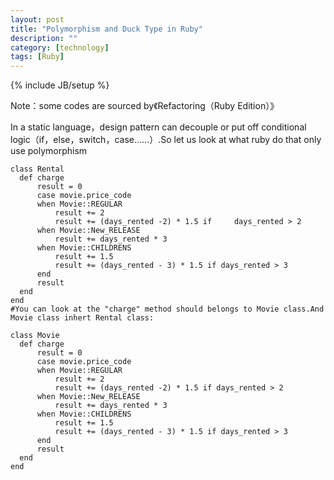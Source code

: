 ```yaml
---
layout: post
title: "Polymorphism and Duck Type in Ruby"
description: ""
category: [technology]
tags: [Ruby]
---
```

{% include JB/setup %}

Note：some codes are sourced by《Refactoring（Ruby Edition）》

In a static language，design pattern can decouple or put off conditional logic（if，else，switch，case……）.So let us look at what ruby do that only use polymorphism

    class Rental
      def charge
          result = 0
          case movie.price_code
          when Movie::REGULAR
              result += 2
              result += (days_rented -2) * 1.5 if     days_rented > 2
          when Movie::New_RELEASE
              result += days_rented * 3
          when Movie::CHILDRENS
              result += 1.5
              result += (days_rented - 3) * 1.5 if days_rented > 3
          end
          result
      end
    end
    #You can look at the "charge" method should belongs to Movie class.And Movie class inhert Rental class:

    class Movie
      def charge
          result = 0
          case movie.price_code
          when Movie::REGULAR
              result += 2
              result += (days_rented -2) * 1.5 if days_rented > 2
          when Movie::New_RELEASE
              result += days_rented * 3
          when Movie::CHILDRENS
              result += 1.5
              result += (days_rented - 3) * 1.5 if days_rented > 3
          end
          result
      end
    end

